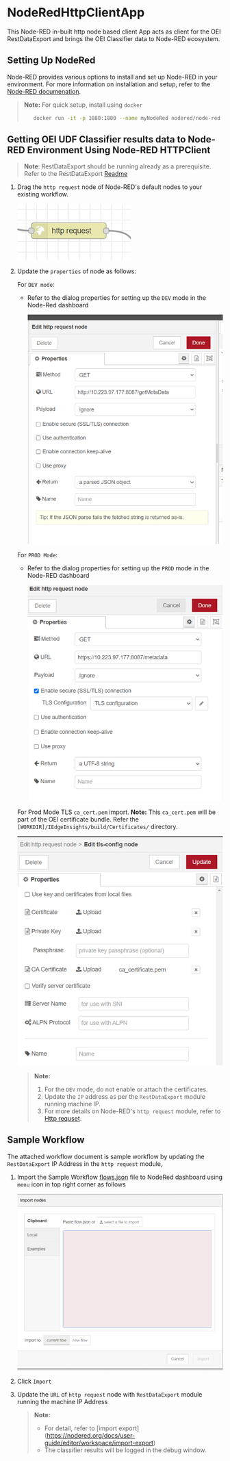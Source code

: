 # NodeRedHttpClientApp

This Node-RED in-built http node based client App acts as client for the OEI RestDataExport and brings the OEI Classifier data to Node-RED ecosystem.

## Setting Up NodeRed

  Node-RED provides various options to install and set up Node-RED in your environment. For more information on installation and setup, refer to the [Node-RED documenation](https://nodered.org/docs/getting-started/local).

   >**Note:** For quick setup, install using `docker`
   >
   > ```sh
   >    docker run -it -p 1880:1880 --name myNodeRed nodered/node-red
   > ```

## Getting OEI UDF Classifier results data to Node-RED Environment Using Node-RED HTTPClient

> **Note**: RestDataExport should be running already as a prerequisite.  
> Refer to the RestDataExport [Readme](https://github.com/open-edge-insights/eii-rest-data-export)

1. Drag the `http request` node of Node-RED's default nodes to your existing workflow.

   ![images/imagehttprequestnode.png](./images/imagehttprequestnode.png)

2. Update the `properties` of node as follows:

   For `DEV mode`:
    - Refer to the dialog properties for setting up the `DEV` mode in the Node-Red dashboard

      ![images/imagedevmode.png](./images/imagedevmode.png)

   For `PROD Mode`:
   - Refer to the dialog properties for setting up the `PROD` mode in the Node-RED dashboard

      ![imageprodmode.png](./images/imageprodmode.png)

   For Prod Mode TLS `ca_cert.pem` import.
   **Note:** This `ca_cert.pem` will be part of the OEI certificate bundle. Refer the `[WORKDIR]/IEdgeInsights/build/Certificates/` directory.

   ![imageprodmodetlscert.png](./images/imageprodmodetlscert.png)

   > **Note:**
   >
   >    1. For the `DEV` mode, do not enable or attach the certificates.
   >    2. Update the `IP` address as per the `RestDataExport` module running machine IP.
   >    3. For more details on Node-RED's `http request` module, refer to [Http requset](https://stevesnoderedguide.com/node-red-http-request-node-beginners).

## Sample Workflow

The attached workflow document is sample workflow by updating the `RestDataExport` IP Address in the `http request` module,

1. Import the Sample Workflow [flows.json](./flows.json) file to NodeRed dashboard using `menu` icon in top right corner as follows

   ![images/imageimportnodes.png](./images/imageimportnodes.png)

2. Click `Import`

3. Update the `URL` of `http request` node with `RestDataExport` module running the machine IP Address

   >**Note:**
   >
   > - For detail, refer to [import export] (https://nodered.org/docs/user-guide/editor/workspace/import-export)
   > - The classifier results will be logged in the debug window.
